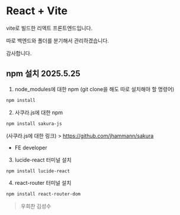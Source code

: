 # React + Vite

vite로 빌드한 리엑트 프론트엔드입니다.

따로 백엔드와 폴더를 분기해서 관리하겠습니다.

감사합니다.

## npm 설치 2025.5.25

1. node_modules에 대한 npm
   (git clone을 해도 따로 설치해야 할 명령어)

```bash
npm install
```

2. 사쿠라.js에 대한 npm

```bash
npm install sakura-js
```

(사쿠라.js에 대한 링크) >
https://github.com/jhammann/sakura

- FE developer

3. lucide-react 터미널 설치

```bash
npm install lucide-react
```

4. react-router 터미널 설치

```bash
npm install react-router-dom
```

> 우희찬
> 김성수
